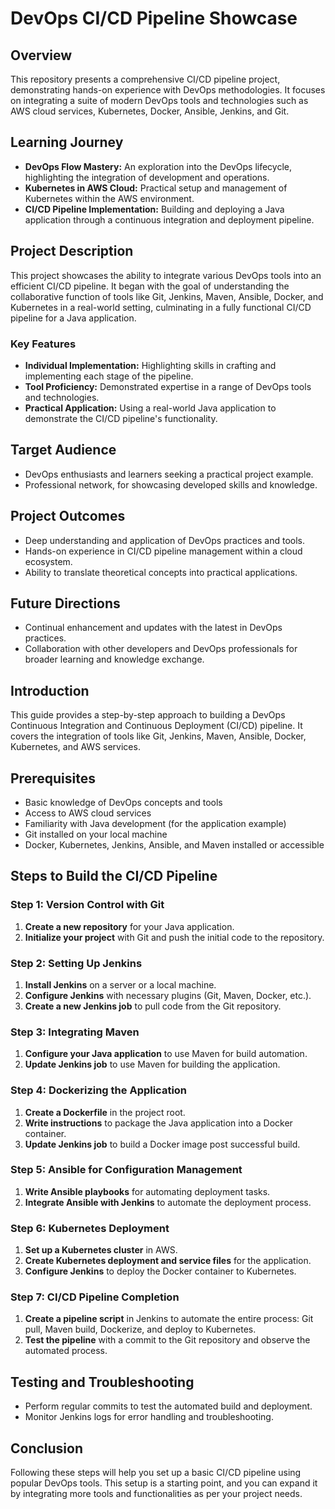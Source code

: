 # DevOps CI/CD Pipeline Showcase

## Overview
This repository presents a comprehensive CI/CD pipeline project, demonstrating hands-on experience with DevOps methodologies. It focuses on integrating a suite of modern DevOps tools and technologies such as AWS cloud services, Kubernetes, Docker, Ansible, Jenkins, and Git.

## Learning Journey
- **DevOps Flow Mastery:** An exploration into the DevOps lifecycle, highlighting the integration of development and operations.
- **Kubernetes in AWS Cloud:** Practical setup and management of Kubernetes within the AWS environment.
- **CI/CD Pipeline Implementation:** Building and deploying a Java application through a continuous integration and deployment pipeline.

## Project Description
This project showcases the ability to integrate various DevOps tools into an efficient CI/CD pipeline. It began with the goal of understanding the collaborative function of tools like Git, Jenkins, Maven, Ansible, Docker, and Kubernetes in a real-world setting, culminating in a fully functional CI/CD pipeline for a Java application.

### Key Features
- **Individual Implementation:** Highlighting skills in crafting and implementing each stage of the pipeline.
- **Tool Proficiency:** Demonstrated expertise in a range of DevOps tools and technologies.
- **Practical Application:** Using a real-world Java application to demonstrate the CI/CD pipeline's functionality.

## Target Audience
- DevOps enthusiasts and learners seeking a practical project example.
- Professional network, for showcasing developed skills and knowledge.

## Project Outcomes
- Deep understanding and application of DevOps practices and tools.
- Hands-on experience in CI/CD pipeline management within a cloud ecosystem.
- Ability to translate theoretical concepts into practical applications.

## Future Directions
- Continual enhancement and updates with the latest in DevOps practices.
- Collaboration with other developers and DevOps professionals for broader learning and knowledge exchange.

## Introduction
This guide provides a step-by-step approach to building a DevOps Continuous Integration and Continuous Deployment (CI/CD) pipeline. It covers the integration of tools like Git, Jenkins, Maven, Ansible, Docker, Kubernetes, and AWS services.

## Prerequisites
- Basic knowledge of DevOps concepts and tools
- Access to AWS cloud services
- Familiarity with Java development (for the application example)
- Git installed on your local machine
- Docker, Kubernetes, Jenkins, Ansible, and Maven installed or accessible

## Steps to Build the CI/CD Pipeline

### Step 1: Version Control with Git
1. **Create a new repository** for your Java application.
2. **Initialize your project** with Git and push the initial code to the repository.

### Step 2: Setting Up Jenkins
1. **Install Jenkins** on a server or a local machine.
2. **Configure Jenkins** with necessary plugins (Git, Maven, Docker, etc.).
3. **Create a new Jenkins job** to pull code from the Git repository.

### Step 3: Integrating Maven
1. **Configure your Java application** to use Maven for build automation.
2. **Update Jenkins job** to use Maven for building the application.

### Step 4: Dockerizing the Application
1. **Create a Dockerfile** in the project root.
2. **Write instructions** to package the Java application into a Docker container.
3. **Update Jenkins job** to build a Docker image post successful build.

### Step 5: Ansible for Configuration Management
1. **Write Ansible playbooks** for automating deployment tasks.
2. **Integrate Ansible with Jenkins** to automate the deployment process.

### Step 6: Kubernetes Deployment
1. **Set up a Kubernetes cluster** in AWS.
2. **Create Kubernetes deployment and service files** for the application.
3. **Configure Jenkins** to deploy the Docker container to Kubernetes.

### Step 7: CI/CD Pipeline Completion
1. **Create a pipeline script** in Jenkins to automate the entire process: Git pull, Maven build, Dockerize, and deploy to Kubernetes.
2. **Test the pipeline** with a commit to the Git repository and observe the automated process.

## Testing and Troubleshooting
- Perform regular commits to test the automated build and deployment.
- Monitor Jenkins logs for error handling and troubleshooting.

## Conclusion
Following these steps will help you set up a basic CI/CD pipeline using popular DevOps tools. This setup is a starting point, and you can expand it by integrating more tools and functionalities as per your project needs.
